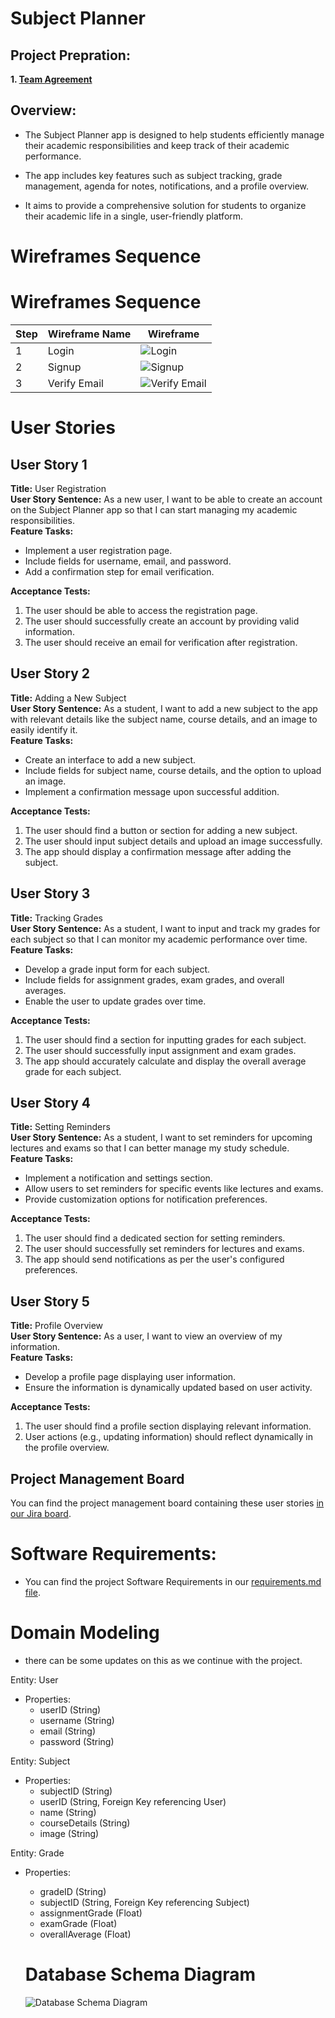 # Subject Planner

## Project Prepration:
**1. [Team Agreement](./Project-Prep/TeamAgreement.md)**

## Overview:
- The Subject Planner app is designed to help students efficiently manage their academic responsibilities and keep track of their academic performance.
 
 - The app includes key features such as subject tracking, grade management, agenda for notes, notifications, and a profile overview. 
 
 - It aims to provide a comprehensive solution for students to organize their academic life in a single, user-friendly platform.
 
 # Wireframes Sequence
# Wireframes Sequence

| Step | Wireframe Name | Wireframe                    |
|------|----------------|------------------------------|
| 1    | Login          | ![Login](./asets/login.png)  |
| 2    | Signup         | ![Signup](./asets/signup.png) |
| 3    | Verify Email   | ![Verify Email](./asets/verifyEmail.png) |

# User Stories

## User Story 1

**Title:** User Registration  
**User Story Sentence:** As a new user, I want to be able to create an account on the Subject Planner app so that I can start managing my academic responsibilities.  
**Feature Tasks:**
- Implement a user registration page.
- Include fields for username, email, and password.
- Add a confirmation step for email verification.

**Acceptance Tests:**
1. The user should be able to access the registration page.
2. The user should successfully create an account by providing valid information.
3. The user should receive an email for verification after registration.

## User Story 2

**Title:** Adding a New Subject  
**User Story Sentence:** As a student, I want to add a new subject to the app with relevant details like the subject name, course details, and an image to easily identify it.  
**Feature Tasks:**
- Create an interface to add a new subject.
- Include fields for subject name, course details, and the option to upload an image.
- Implement a confirmation message upon successful addition.

**Acceptance Tests:**
1. The user should find a button or section for adding a new subject.
2. The user should input subject details and upload an image successfully.
3. The app should display a confirmation message after adding the subject.

## User Story 3

**Title:** Tracking Grades  
**User Story Sentence:** As a student, I want to input and track my grades for each subject so that I can monitor my academic performance over time.  
**Feature Tasks:**
- Develop a grade input form for each subject.
- Include fields for assignment grades, exam grades, and overall averages.
- Enable the user to update grades over time.

**Acceptance Tests:**
1. The user should find a section for inputting grades for each subject.
2. The user should successfully input assignment and exam grades.
3. The app should accurately calculate and display the overall average grade for each subject.

## User Story 4

**Title:** Setting Reminders  
**User Story Sentence:** As a student, I want to set reminders for upcoming lectures and exams so that I can better manage my study schedule.  
**Feature Tasks:**
- Implement a notification and settings section.
- Allow users to set reminders for specific events like lectures and exams.
- Provide customization options for notification preferences.

**Acceptance Tests:**
1. The user should find a dedicated section for setting reminders.
2. The user should successfully set reminders for lectures and exams.
3. The app should send notifications as per the user's configured preferences.

## User Story 5

**Title:** Profile Overview  
**User Story Sentence:** As a user, I want to view an overview of my information.  
**Feature Tasks:**
- Develop a profile page displaying user information.
- Ensure the information is dynamically updated based on user activity.

**Acceptance Tests:**
1. The user should find a profile section displaying relevant information.
3. User actions (e.g., updating information) should reflect dynamically in the profile overview.

## Project Management Board

You can find the project management board containing these user stories [in our Jira board](https://ricepify.atlassian.net/jira/software/projects/SP/boards/4).

# Software Requirements: 
- You can find the project Software Requirements in our [requirements.md file](/requirements.md).

# Domain Modeling 
- there can be some updates on this as we continue with the project.

Entity: User
- Properties: 
  - userID (String)
  - username (String)
  - email (String)
  - password (String)

Entity: Subject
- Properties:
  - subjectID (String)
  - userID (String, Foreign Key referencing User)
  - name (String)
  - courseDetails (String)
  - image (String)

Entity: Grade
- Properties:
  - gradeID (String)
  - subjectID (String, Foreign Key referencing Subject)
  - assignmentGrade (Float)
  - examGrade (Float)
  - overallAverage (Float)

  # Database Schema Diagram
  ![Database Schema Diagram](./asets/DB%20Schema.png)







